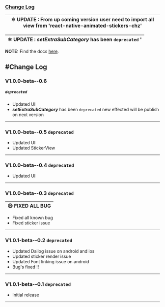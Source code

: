 ### [Change Log](#change-log)

|⚛ **UPDATE** : From up coming  version user need to import all view from 'react-native-animated-stickers-chz'|
| --- |

|⚛ **UPDATE** : ***setExtraSubCategory*** has been `deprecated` '|
| --- |

**NOTE:**
Find the docs [here](/README.md).


#Change Log
------

### V1.0.0-beta--0.6   <h5>`deprecated`</h5>
- Updated UI
- ***setExtraSubCategory*** has been `deprecated` new effected will be publish on next version

---------

### V1.0.0-beta--0.5  `deprecated`

- Updated UI
- Updated StickerView

------------

### V1.0.0-beta--0.4  `deprecated`

- Updated UI

-------------

### V1.0.0-beta--0.3  `deprecated`

| 😄 **FIXED ALL BUG** |
| --- |

- Fixed all known bug
- Fixed sticker issue

-------------

### V1.0.1-beta--0.2  `deprecated`

- Updated Dailog issue on android and ios
- Updated sticker render issue
- Updated Font linking issue on android 
- Bug's fixed !!

--------------

### V1.0.1-beta--0.1  `deprecated`

- Initial release

----------------------------------------------------------------
